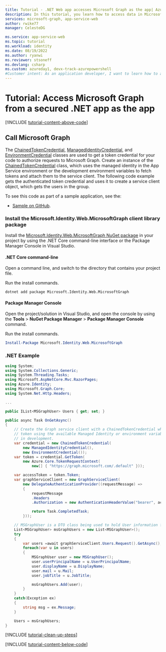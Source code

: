 ```yaml
---
title: Tutorial - .NET Web app accesses Microsoft Graph as the app| Azure
description: In this tutorial, you learn how to access data in Microsoft Graph from a .NET web app by using managed identities.
services: microsoft-graph, app-service-web
author: rwike77
manager: CelesteDG

ms.service: app-service-web
ms.topic: tutorial
ms.workload: identity
ms.date: 08/19/2022
ms.author: ryanwi
ms.reviewer: stsoneff
ms.devlang: csharp
ms.custom: azureday1, devx-track-azurepowershell
#Customer intent: As an application developer, I want to learn how to access data in Microsoft Graph by using managed identities.
---
```


# Tutorial: Access Microsoft Graph from a secured .NET app as the app

[!INCLUDE [tutorial-content-above-code](./includes/tutorial-microsoft-graph-as-app/introduction.md)]

## Call Microsoft Graph

The [ChainedTokenCredential](/dotnet/api/azure.identity.chainedtokencredential), [ManagedIdentityCredential](/dotnet/api/azure.identity.managedidentitycredential), and [EnvironmentCredential](/dotnet/api/azure.identity.environmentcredential) classes are used to get a token credential for your code to authorize requests to Microsoft Graph. Create an instance of the [ChainedTokenCredential](/dotnet/api/azure.identity.chainedtokencredential) class, which uses the managed identity in the App Service environment or the development environment variables to fetch tokens and attach them to the service client. The following code example gets the authenticated token credential and uses it to create a service client object, which gets the users in the group.

To see this code as part of a sample application, see the:
* [Sample on GitHub](https://github.com/Azure-Samples/ms-identity-easyauth-dotnet-storage-graphapi/tree/main/3-WebApp-graphapi-managed-identity).

### Install the Microsoft.Identity.Web.MicrosoftGraph client library package

Install the [Microsoft.Identity.Web.MicrosoftGraph NuGet package](https://www.nuget.org/packages/Microsoft.Identity.Web.MicrosoftGraph) in your project by using the .NET Core command-line interface or the Package Manager Console in Visual Studio.

#### .NET Core command-line

Open a command line, and switch to the directory that contains your project file.

Run the install commands.

```dotnetcli
dotnet add package Microsoft.Identity.Web.MicrosoftGraph
```

#### Package Manager Console

Open the project/solution in Visual Studio, and open the console by using the **Tools** > **NuGet Package Manager** > **Package Manager Console** command.

Run the install commands.
```powershell
Install-Package Microsoft.Identity.Web.MicrosoftGraph
```

### .NET Example

```csharp
using System;
using System.Collections.Generic;
using System.Threading.Tasks;
using Microsoft.AspNetCore.Mvc.RazorPages;
using Azure.Identity;​
using Microsoft.Graph.Core;​​
using System.Net.Http.Headers;

...

public IList<MSGraphUser> Users { get; set; }

public async Task OnGetAsync()
{
    // Create the Graph service client with a ChainedTokenCredential which gets an access
    // token using the available Managed Identity or environment variables if running
    // in development.
    var credential = new ChainedTokenCredential(
        new ManagedIdentityCredential(),
        new EnvironmentCredential());
    var token = credential.GetToken(
        new Azure.Core.TokenRequestContext(
            new[] { "https://graph.microsoft.com/.default" }));

    var accessToken = token.Token;
    var graphServiceClient = new GraphServiceClient(
        new DelegateAuthenticationProvider((requestMessage) =>
        {
            requestMessage
            .Headers
            .Authorization = new AuthenticationHeaderValue("bearer", accessToken);

            return Task.CompletedTask;
        }));

    // MSGraphUser is a DTO class being used to hold User information from the graph service client call
    List<MSGraphUser> msGraphUsers = new List<MSGraphUser>();
    try
    {
        var users =await graphServiceClient.Users.Request().GetAsync();
        foreach(var u in users)
        {
            MSGraphUser user = new MSGraphUser();
            user.userPrincipalName = u.UserPrincipalName;
            user.displayName = u.DisplayName;
            user.mail = u.Mail;
            user.jobTitle = u.JobTitle;

            msGraphUsers.Add(user);
        }
    }
    catch(Exception ex)
    {
        string msg = ex.Message;
    }

    Users = msGraphUsers;
}
```

[!INCLUDE [tutorial-clean-up-steps](./includes/tutorial-cleanup.md)]

[!INCLUDE [tutorial-content-below-code](./includes/tutorial-microsoft-graph-as-app/cleanup.md)]
